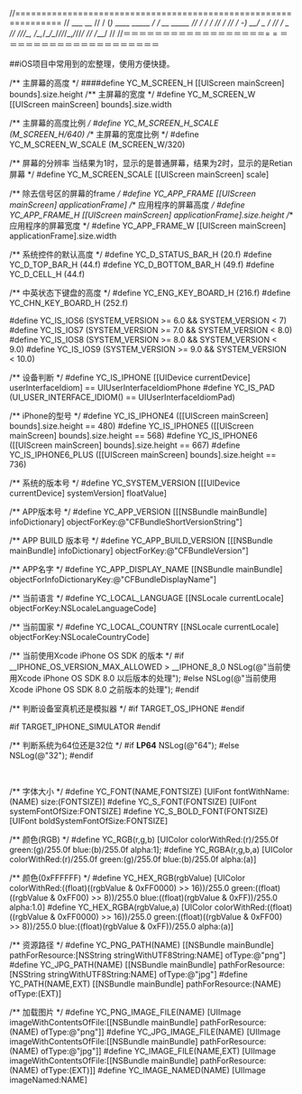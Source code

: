 
//===============================================================
//			   ___                   __
//			  / (_)_ ____ _____ ____/ /  __ _____
//			 / / / // / // / -_) __/ _ \/ // / _ \
//			/_/_/\_, /\_,_/\__/\__/_//_/\_,_/_//_/
//			    /___/
//
//＝＝＝＝＝＝＝＝＝＝＝＝＝＝＝＝＝＝= = ＝＝＝＝＝＝＝＝＝＝＝＝＝＝＝＝＝＝＝＝

##iOS项目中常用到的宏整理，使用方便快捷。


<body>
/** 主屏幕的高度 */
####define YC_M_SCREEN_H [[UIScreen mainScreen] bounds].size.height
/** 主屏幕的宽度 */
#define YC_M_SCREEN_W  [[UIScreen mainScreen] bounds].size.width

/** 主屏幕的高度比例 */
#define YC_M_SCREEN_H_SCALE (M_SCREEN_H/640)
/** 主屏幕的宽度比例 */
#define YC_M_SCREEN_W_SCALE (M_SCREEN_W/320)


/** 屏幕的分辨率 当结果为1时，显示的是普通屏幕，结果为2时，显示的是Retian屏幕 */
#define YC_M_SCREEN_SCALE [[UIScreen mainScreen] scale]

/** 除去信号区的屏幕的frame */
#define YC_APP_FRAME  [[UIScreen mainScreen] applicationFrame]
/** 应用程序的屏幕高度 */
#define YC_APP_FRAME_H   [[UIScreen mainScreen] applicationFrame].size.height
/** 应用程序的屏幕宽度 */
#define YC_APP_FRAME_W    [[UIScreen mainScreen] applicationFrame].size.width


/** 系统控件的默认高度 */
#define YC_D_STATUS_BAR_H   (20.f)
#define YC_D_TOP_BAR_H      (44.f)
#define YC_D_BOTTOM_BAR_H   (49.f)
#define YC_D_CELL_H (44.f)

/** 中英状态下键盘的高度 */
#define YC_ENG_KEY_BOARD_H  (216.f)
#define YC_CHN_KEY_BOARD_H  (252.f)


#define YC_IS_IOS6 (SYSTEM_VERSION >= 6.0 && SYSTEM_VERSION < 7)
#define YC_IS_IOS7 (SYSTEM_VERSION >= 7.0 && SYSTEM_VERSION < 8.0)
#define YC_IS_IOS8 (SYSTEM_VERSION >= 8.0 && SYSTEM_VERSION < 9.0)
#define YC_IS_IOS9 (SYSTEM_VERSION >= 9.0 && SYSTEM_VERSION < 10.0)

/** 设备判断 */
#define YC_IS_IPHONE [[UIDevice currentDevice] userInterfaceIdiom] == UIUserInterfaceIdiomPhone
#define YC_IS_PAD (UI_USER_INTERFACE_IDIOM() == UIUserInterfaceIdiomPad)

/** iPhone的型号 */
#define YC_IS_IPHONE4 ([[UIScreen mainScreen] bounds].size.height == 480)
#define YC_IS_IPHONE5 ([[UIScreen mainScreen] bounds].size.height == 568)
#define YC_IS_IPHONE6 ([[UIScreen mainScreen] bounds].size.height == 667)
#define YC_IS_IPHONE6_PLUS ([[UIScreen mainScreen] bounds].size.height == 736)

/** 系统的版本号 */
#define YC_SYSTEM_VERSION [[[UIDevice currentDevice] systemVersion] floatValue]

/** APP版本号 */
#define YC_APP_VERSION  [[[NSBundle mainBundle] infoDictionary] objectForKey:@"CFBundleShortVersionString"]

/** APP BUILD 版本号 */
#define YC_APP_BUILD_VERSION  [[[NSBundle mainBundle] infoDictionary] objectForKey:@"CFBundleVersion"]

/** APP名字 */
#define YC_APP_DISPLAY_NAME  [[NSBundle mainBundle] objectForInfoDictionaryKey:@"CFBundleDisplayName"]

/** 当前语言 */
#define YC_LOCAL_LANGUAGE [[NSLocale currentLocale] objectForKey:NSLocaleLanguageCode]

/** 当前国家 */
#define YC_LOCAL_COUNTRY [[NSLocale currentLocale] objectForKey:NSLocaleCountryCode]

/** 当前使用Xcode iPhone OS SDK 的版本 */
#if __IPHONE_OS_VERSION_MAX_ALLOWED > __IPHONE_8_0
NSLog(@"当前使用Xcode iPhone OS SDK 8.0 以后版本的处理");
#else
NSLog(@"当前使用Xcode iPhone OS SDK 8.0 之前版本的处理");
#endif


/** 判断设备室真机还是模拟器 */
#if TARGET_OS_IPHONE
#endif

#if TARGET_IPHONE_SIMULATOR
#endif

/** 判断系统为64位还是32位 */
#if __LP64__
NSLog(@"64");
#else
NSLog(@"32");
#endif

<br/>

/** 字体大小 */
#define YC_FONT(NAME,FONTSIZE) [UIFont fontWithName:(NAME) size:(FONTSIZE)]
#define YC_S_FONT(FONTSIZE)    [UIFont systemFontOfSize:FONTSIZE]
#define YC_S_BOLD_FONT(FONTSIZE)   [UIFont boldSystemFontOfSize:FONTSIZE]


/** 颜色(RGB) */
#define YC_RGB(r,g,b)  [UIColor colorWithRed:(r)/255.0f green:(g)/255.0f blue:(b)/255.0f alpha:1];
#define YC_RGBA(r,g,b,a)   [UIColor colorWithRed:(r)/255.0f green:(g)/255.0f blue:(b)/255.0f alpha:(a)]

/** 颜色(0xFFFFFF) */
#define YC_HEX_RGB(rgbValue) [UIColor colorWithRed:((float)((rgbValue & 0xFF0000) >> 16))/255.0 green:((float)((rgbValue & 0xFF00) >> 8))/255.0 blue:((float)(rgbValue & 0xFF))/255.0 alpha:1.0]
#define YC_HEX_RGBA(rgbValue,a) [UIColor colorWithRed:((float)((rgbValue & 0xFF0000) >> 16))/255.0 green:((float)((rgbValue & 0xFF00) >> 8))/255.0 blue:((float)(rgbValue & 0xFF))/255.0 alpha:(a)]


/** 资源路径 */
#define YC_PNG_PATH(NAME) [[NSBundle mainBundle] pathForResource:[NSString stringWithUTF8String:NAME] ofType:@"png"]
#define YC_JPG_PATH(NAME) [[NSBundle mainBundle] pathForResource:[NSString stringWithUTF8String:NAME] ofType:@"jpg"]
#define YC_PATH(NAME,EXT) [[NSBundle mainBundle] pathForResource:(NAME) ofType:(EXT)]

/** 加载图片 */
#define YC_PNG_IMAGE_FILE(NAME)         [UIImage imageWithContentsOfFile:[[NSBundle mainBundle] pathForResource:(NAME) ofType:@"png"]]
#define YC_JPG_IMAGE_FILE(NAME)         [UIImage imageWithContentsOfFile:[[NSBundle mainBundle] pathForResource:(NAME) ofType:@"jpg"]]
#define YC_IMAGE_FILE(NAME,EXT)        [UIImage imageWithContentsOfFile:[[NSBundle mainBundle] pathForResource:(NAME) ofType:(EXT)]]
#define YC_IMAGE_NAMED(NAME)       [UIImage imageNamed:NAME]


</body>
